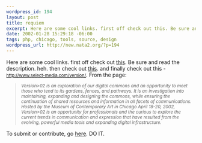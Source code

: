 ```yaml
--- 
wordpress_id: 194
layout: post
title: requiem
excerpt: Here are some cool links. first off check out this. Be sure and read the description. heh. then check out this. and finally check out this - http://www.select-media.co...
date: 2002-01-28 15:29:18 -06:00
tags: php, chicago, tools, source, design
wordpress_url: http://new.nata2.org/?p=194
---
```

Here are some cool links. first off check out <a href="http://cgi.ebay.com/aw-cgi/eBayISAPI.dll?ViewItem&item=1313577170">this</a>. Be sure and read the description. heh. then check out <a href="http://entertainment.yahoo.com/entnews/wwn/20020116/101119320009.html">this</a>. and finally check out this - <a href="http://www.select-media.com/version/html/index.php"><small>http://www.select-media.com/version/</small></a>. From the page:<blockquote>
<small><i>
Version>02 is an exploration of our digital commons and an opportunity to meet those who tend to its gardens, fences, and pathways. It is an investigation into maintaining, expanding and designing the commons, while ensuring the continuation of shared resources and information in all facets of communications. </i></small>
<br/>
<small><i>Hosted by the Museum of Contemporary Art in Chicago April 18-20, 2002, Version>02 is an opportunity for professionals and the curious to explore the current trends in communication and expression that have resulted from the evolving, powerful media tools and expanding digital infrastructure. </i></small></blockquote>To submit or contribute, go <a href="http://www.select-media.com/version/html/call.php">here</a>. DO IT.
